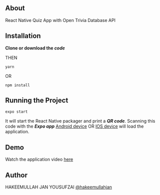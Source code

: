 ## About
React Native Quiz App with Open Trivia Database API

## Installation
**Clone or download the _code_** 

THEN

```
yarn
```

OR

```
npm install
```

## Running the Project

```
expo start
```

It will start the React Native packager and print a **_QR code_**. Scanning this code with the **_Expo app_** [Android device](https://play.google.com/store/apps/details?id=host.exp.exponent&hl=en) OR [IOS device](https://apps.apple.com/us/app/expo-client/id982107779) will load
the application.

## Demo

Watch the application video [here](https://drive.google.com/drive/folders/154LcdIYMcOao6_sj7hTHSwoACorZ0jwq)

## Author
HAKEEMULLAH JAN YOUSUFZAI [@hakeemullahjan](https://github.com/hakeemullahjan)

